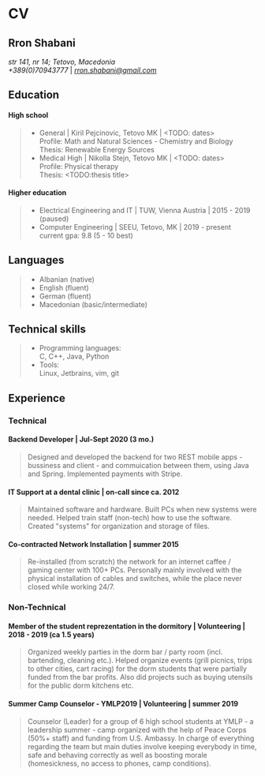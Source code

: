 # CV
## Rron Shabani
*str 141, nr 14; Tetovo, Macedonia*\
*+389(0)70943777* | *rron.shabani@gmail.com*

## Education

#### High school
> - General | Kiril Pejcinovic, Tetovo MK | <TODO: dates>\
> Profile: Math and Natural Sciences - Chemistry and Biology\
> Thesis: Renewable Energy Sources
> - Medical High | Nikolla Stejn, Tetovo MK | <TODO: dates>\
> Profile: Physical therapy\
> Thesis: <TODO:thesis title>

#### Higher education
> - Electrical Engineering and IT | TUW, Vienna Austria | 2015 - 2019 (paused)
> - Computer Engineering | SEEU, Tetovo, MK | 2019 - present\
>   current gpa: 9.8 (5 - 10 best)

## Languages
> - Albanian (native)
> - English (fluent)
> - German (fluent)
> - Macedonian (basic/intermediate)

## Technical skills
> - Programming languages:\
> C, C++, Java, Python
> - Tools:\
> Linux, Jetbrains, vim, git

## Experience
### Technical
#### Backend Developer | Jul-Sept 2020 (3 mo.)
> Designed and developed the backend for two REST mobile apps - bussiness and client - and commuication between them, using Java and Spring. Implemented payments with Stripe.
#### IT Support at a dental clinic | on-call since ca. 2012
> Maintained software and hardware. Built PCs when new systems were needed. Helped train staff (non-tech) how to use the software. Created "systems" for organization and storage of files.
#### Co-contracted Network Installation | summer 2015
> Re-installed (from scratch) the network for an internet caffee / gaming center with 100+ PCs. Personally mainly involved with the physical installation of cables and switches, while the place never closed while working 24/7.

### Non-Technical
#### Member of the student reprezentation in the dormitory | Volunteering | 2018 - 2019 (ca 1.5 years)
> Organized weekly parties in the dorm bar / party room (incl. bartending, cleaning etc.). Helped organize events (grill picnics, trips to other cities, cart racing) for the dorm students that were partially funded from the bar profits. Also did projects such as buying utensils for the public dorm kitchens etc.

#### Summer Camp Counselor - YMLP2019 | Volunteering | summer 2019
> Counselor (Leader) for a group of 6 high school students at YMLP - a leadership summer - camp organized with the help of Peace Corps (50%+ staff) and funding from U.S. Ambassy. In charge of everything regarding the team but main duties involve keeping everybody in time, safe and behaving correctly as well as boosting morale (homesickness, no access to phones, camp conditions).

